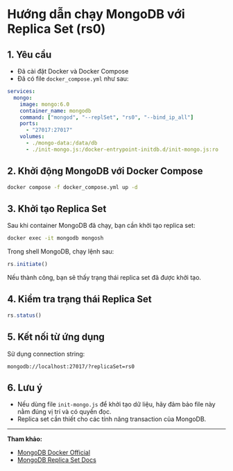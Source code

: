 # Hướng dẫn chạy MongoDB với Replica Set (rs0)

## 1. Yêu cầu
- Đã cài đặt Docker và Docker Compose
- Đã có file `docker_compose.yml` như sau:

```yaml
services:
  mongo:
    image: mongo:6.0
    container_name: mongodb
    command: ["mongod", "--replSet", "rs0", "--bind_ip_all"]
    ports:
      - "27017:27017"
    volumes:
      - ./mongo-data:/data/db
      - ./init-mongo.js:/docker-entrypoint-initdb.d/init-mongo.js:ro
```

## 2. Khởi động MongoDB với Docker Compose

```sh
docker compose -f docker_compose.yml up -d
```

## 3. Khởi tạo Replica Set
Sau khi container MongoDB đã chạy, bạn cần khởi tạo replica set:

```sh
docker exec -it mongodb mongosh
```

Trong shell MongoDB, chạy lệnh sau:
```js
rs.initiate()
```

Nếu thành công, bạn sẽ thấy trạng thái replica set đã được khởi tạo.

## 4. Kiểm tra trạng thái Replica Set
```js
rs.status()
```

## 5. Kết nối từ ứng dụng
Sử dụng connection string:
```
mongodb://localhost:27017/?replicaSet=rs0
```

## 6. Lưu ý
- Nếu dùng file `init-mongo.js` để khởi tạo dữ liệu, hãy đảm bảo file này nằm đúng vị trí và có quyền đọc.
- Replica set cần thiết cho các tính năng transaction của MongoDB.

---
**Tham khảo:**
- [MongoDB Docker Official](https://hub.docker.com/_/mongo)
- [MongoDB Replica Set Docs](https://www.mongodb.com/docs/manual/replication/)
